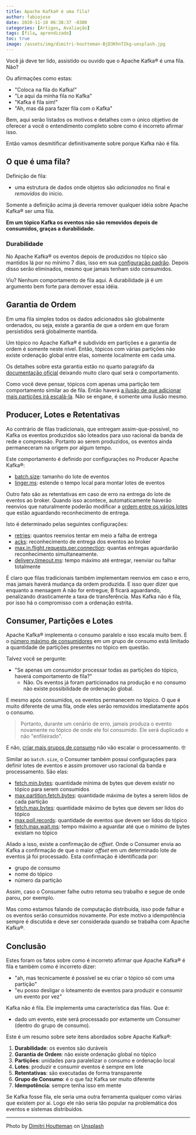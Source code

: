```yaml
---
title: Apache Kafka® é uma fila?
author: fabiojose
date: 2020-11-10 06:38:37 -0300
categories: [Artigos, Avaliação]
tags: [fila, aprendizado]
toc: true
image: /assets/img/dimitri-houtteman-BjD3KhnTIkg-unsplash.jpg
---
```


Você já deve ter lido, assistido ou ouvido que o Apache Kafka® é uma fila. Não?

Ou afirmações como estas:

- "Coloca na fila do Kafka!"
- "Le aqui da minha fila no Kafka"
- "Kafka é fila sim!"
- "Ah, mas dá para fazer fila com o Kafka"

Bem, aqui serão listados os motivos e detalhes com o único
objetivo de oferecer a você o entendimento completo sobre como é incorreto
afirmar isso.

Então vamos desmitificar definitivamente sobre porque Kafka não é fila.

## O que é uma fila?

Definição de fila:

- uma estrutura de dados onde objetos são _adicionados_ no final e
_removidos_ do inicio.

Somente a definição acima já deveria remover qualquer idéia sobre
Apache Kafka® ser uma fila.

__Em um tópico Kafka os eventos não são removidos depois de consumidos,
graças a durabilidade.__

### Durabilidade

No Apache Kafka® os eventos depois de produzidos no tópico são mantidos lá por
no mínimo 7 dias, isso em sua
[configuração padrão](https://kafka.apache.org/documentation/#retention.ms).
Depois disso serão eliminados, mesmo que jamais tenham sido consumidos.

Viu? Nenhum comportamento de fila aqui. A durabilidade já é um argumento bem
forte para demover essa idéia.

## Garantia de Ordem

Em uma fila simples todos os dados adicionados são globalmente ordenados,
ou seja, existe a garantia de que a ordem em que foram persistidos será
globalmente mantida.

Um tópico no Apache Kafka® é subdivido em partições e a garantia de ordem é
somente neste nível. Então, tópicos com várias partições não existe ordenação
global entre elas, somente localmente em cada uma.

Os detalhes sobre esta garantia estão no quarto paragráfo da 
[documentação oficial](https://kafka.apache.org/documentation/#intro_concepts_and_terms)
deixando muito claro qual será o comportamento.

Como você deve pensar, tópicos com apenas uma partição tem comportamento similar
ao de fila. Então haverá [a ilusão de que adicionar mais partições irá escalá-la](https://blog.kafkabr.com/posts/erros-comuns-iniciantes/#criar-o-primeiro-t%C3%B3pico-com-apenas-uma-parti%C3%A7%C3%A3o).
Não se engane, é somente uma ilusão mesmo.

## Producer, Lotes e Retentativas

Ao contrário de filas tradicionais, que entregam assim-que-possível,
no Kafka os eventos produzidos são loteados para uso
racional da banda de rede e compressão. Portanto ao serem produzidos, os 
eventos ainda permaneceram na origem por algum tempo.

Este comportamento é definido por configurações no Producer Apache Kafka®:

- [batch.size](https://kafka.apache.org/documentation/#batch.size): tamanho do
lote de eventos
- [linger.ms](https://kafka.apache.org/documentation/#linger.ms): estende
o tempo local para montar lotes de eventos

Outro fato são as retentativas em caso de erro na entrega do lote de eventos
ao broker. Quando isso acontece, automaticamente
haverão reenvios que naturalmente poderão modificar a [ordem entre os vários
lotes](https://blog.kafkabr.com/posts/garantia-de-ordem/) que estão aguardando
reconhecimento de entrega.

Isto é determinado pelas seguintes configurações:

- [retries](https://kafka.apache.org/documentation/#linger.ms): quantos
reenvios tentar em meio a falha de entrega
- [acks](https://kafka.apache.org/documentation/#acks): reconhecimento de
entrega dos eventos ao broker
- [max.in.flight.requests.per.connection](https://kafka.apache.org/documentation/#max.in.flight.requests.per.connection):
quantas entregas aguardarão reconhecimento simultaneamente.
- [delivery.timeout.ms](https://kafka.apache.org/documentation/#delivery.timeout.ms):
tempo máximo até entregar, reenviar ou falhar totalmente

É claro que filas tradicionais também implementam reenvios em caso e erro,
mas jamais haverá mudança da ordem produzida. E isso quer dizer que enquanto
a mensagem A não for entregue, B ficará aguardando, penalizando
drasticamente a taxa de transferência. Mas Kafka não é fila, por isso há
o compromisso com a ordenação estrita.

## Consumer, Partições e Lotes

Apache Kafka® implementa o consumo paralelo e isso escala muito bem. E o [número
máximo de consumidores](https://blog.kafkabr.com/posts/erros-comuns-iniciantes/#ignorar-a-rela%C3%A7%C3%A3o-entre-grupo-de-consumo-e-parti%C3%A7%C3%B5es) em um grupo de consumo está limitado a quantidade
de partições presentes no tópico em questão.

Talvez você se pergunte:

- "Se apenas um consumidor processar todas as partições do tópico, haverá 
comportamento de fila?"
  - Não. Os eventos já foram particionados na produção e no consumo não existe
  possibilidade de ordenação global.

E mesmo após consumidos, os eventos permanecem no tópico. O que é muito
diferente de uma fila, onde eles serão removidos imediatamente após o consumo. 

> Portanto, durante um cenário de erro, jamais produza o evento novamente no
tópico de onde ele foi consumido. Ele será duplicado e não "enfileirado".

E não, [criar mais grupos de consumo](https://blog.kafkabr.com/posts/erros-comuns-iniciantes/#ignorar-a-rela%C3%A7%C3%A3o-entre-grupo-de-consumo-e-parti%C3%A7%C3%B5es)
não vão escalar o processamento. 🤓

Similar ao `batch.size`, o Consumer também possui configurações para definir
lotes de eventos e assim promover uso racional da banda e processamento.
São elas:

- [fetch.min.bytes](https://kafka.apache.org/documentation/#fetch.min.bytes):
quantidade mínima de bytes que devem existir no tópico para serem consumidos
- [max.partition.fetch.bytes](https://kafka.apache.org/documentation/#max.partition.fetch.bytes):
quantidade máxima de bytes a serem lidos de cada partição
- [fetch.max.bytes](https://kafka.apache.org/documentation/#fetch.max.bytes):
quantidade máximo de bytes que devem ser lidos do tópico
- [max.poll.records](https://kafka.apache.org/documentation/#max.poll.records):
quantidade de eventos que devem ser lidos do tópico
- [fetch.max.wait.ms](https://kafka.apache.org/documentation/#fetch.max.wait.ms):
tempo máximo a aguardar até que o mínimo de bytes existam no tópico

Aliado a isso, existe a confirmação de _offset_. Onde o Consumer envia ao 
Kafka a confirmação de que o maior _offset_ em um determinado lote de eventos
já foi processado. Esta confirmação é identificada por:

- grupo de consumo
- nome do tópico
- número da partição

Assim, caso o Consumer falhe outro retoma seu trabalho e segue de onde parou,
por exemplo.

Mas como estamos falando de computação distribuída, isso pode falhar e os
eventos serão consumidos novamente. Por este motivo a idempotência sempre
é discutida e deve ser considerada quando se trabalha com Apache Kafka®.

## Conclusão

Estes foram os fatos sobre como é incorreto afirmar que Apache Kafka® é fila e 
também como é incorreto dizer: 

- "ah, mas tecnicamente é possível se eu criar o tópico só com uma partição"
- "eu posso desligar o loteamento de eventos para produzir e consumir um evento por vez"

Kafka não é fila. Ele implementa uma característica das filas. Que é:

- dado um evento, este será processado por extamente um Consumer
(dentro do grupo de consumo).

Este é um resumo sobre sete itens abordados sobre Apache Kafka®:

1. __Durabilidade__: os eventos são duráveis
2. __Garantia de Ordem__: não existe ordenação global no tópico
3. __Partições__: unidades para paralelizar o consumo e ordenação local
4. __Lotes__: produzir e consumir eventos é sempre em lote
5. __Retentativas__: são executadas de forma transparente
6. __Grupo de Consumo__: é o que faz Kafka ser muito diferente
7. __Idempotência__: sempre tenha isso em mente

Se Kafka fosse fila, ele seria uma outra ferramenta qualquer como várias
que existem por ai. Logo ele não seria tão popular na problemática dos eventos e 
sistemas distribuídos.

---

<span>Photo by <a href="https://unsplash.com/@dimhou?utm_source=unsplash&amp;utm_medium=referral&amp;utm_content=creditCopyText">Dimitri Houtteman</a> on <a href="https://unsplash.com/s/photos/not?utm_source=unsplash&amp;utm_medium=referral&amp;utm_content=creditCopyText">Unsplash</a></span>